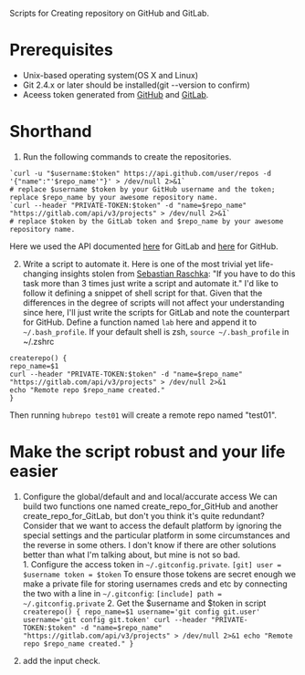 Scripts for Creating repository on GitHub and GitLab.

# Prerequisites
* Unix-based operating system(OS X and Linux)
* Git 2.4.x or later should be installed(git --version to confirm)
* Aceess token generated from [GitHub](https://github.com/settings/tokens) and [GitLab](https://gitlab.com/profile/account).

# Shorthand 
  1. Run the following commands to create the repositories.
  ```
  `curl -u "$username:$token" https://api.github.com/user/repos -d '{"name":"'$repo_name'"}' > /dev/null 2>&1`
  # replace $username $token by your GitHub username and the token; replace $repo_name by your awesome repository name.
  `curl --header "PRIVATE-TOKEN:$token" -d "name=$repo_name" "https://gitlab.com/api/v3/projects" > /dev/null 2>&1`
  # replace $token by the GitLab token and $repo_name by your awesome repository name.
  ```
  Here we used the API documented [here](doc.gitlab/ce/api/projects.html#create-project) for GitLab and [here](https://developer.github.com/v3/repos/#create) for GitHub.

  2. Write a script to automate it.
  Here is one of the most trivial yet life-changing insights stolen from [Sebastian Raschka](sebastianraschka.com): "If you have to do this task more than 3 times just write a script and automate it." I'd like to follow it defining a snippet of shell script for that.
  Given that the differences in the degree of scripts will not affect your understanding since here, I'll just write the scripts for GitLab and note the counterpart for GitHub.
  Define a function named `lab` here and append it to `~/.bash_profile`. If your default shell is zsh, `source ~/.bash_profile` in ~/.zshrc
  ```
  createrepo() {
  repo_name=$1
  curl --header "PRIVATE-TOKEN:$token" -d "name=$repo_name" "https://gitlab.com/api/v3/projects" > /dev/null 2>&1
  echo "Remote repo $repo_name created."
  }
  ```
  Then running `hubrepo test01` will create a remote repo named "test01".

# Make the script robust and your life easier 
  1. Configure the global/default and and local/accurate access
    We can build two functions one named create_repo_for_GitHub and another create_repo_for_GitLab, but don't you think it's quite redundant? Consider that we want to access the default platform by ignoring the special settings and the particular platform in some circumstances and the reverse in some others. I don't know if there are other solutions better than what I'm talking about, but mine is not so bad.  
    1. Configure the access token in `~/.gitconfig.private`.
    ```
    [git]
        user = $username
        token = $token
    ```
    To ensure those tokens are secret enough we make a private file for storing usernames creds and etc by connecting the two with a line in `~/.gitconfig`:
    ```
    [include]
        path = ~/.gitconfig.private
    ```
    2. Get the $username and $token in script
    ```
    createrepo() {
    repo_name=$1
    username='git config git.user'
    username='git config git.token'
    curl --header "PRIVATE-TOKEN:$token" -d "name=$repo_name" "https://gitlab.com/api/v3/projects" > /dev/null 2>&1
    echo "Remote repo $repo_name created."
    }
    ```

  1. add the input check.

  ```

  ```
